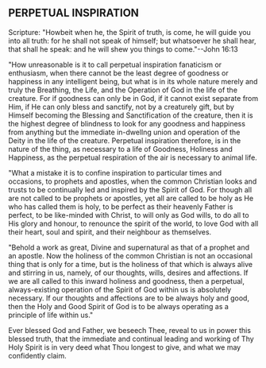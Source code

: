 ## PERPETUAL INSPIRATION ##

Scripture: "Howbeit when he, the Spirit of truth, is come, he will guide you into all truth: for he shall not speak of himself; but whatsoever he shall hear, that shall he speak: and he will shew you things to come."--John 16:13



"How unreasonable is it to call perpetual inspiration fanaticism or enthusiasm, when there cannot be the least degree of goodness or happiness in any intelligent being, but what is in its whole nature merely and truly the Breathing, the Life, and the Operation of God in the life of the creature. For if goodness can only be in God, if it cannot exist separate from Him, if He can only bless and sanctify, not by a creaturely gift, but by Himself becoming the Blessing and Sanctification of the creature, then it is the highest degree of blindness to look for any goodness and happiness from anything but the immediate in-dwellng union and operation of the Deity in the life of the creature. Perpetual inspiration therefore, is in the nature of the thing, as necessary to a life of Goodness, Holiness and Happiness, as the perpetual respiration of the air is necessary to animal life.



"What a mistake it is to confine inspiration to particular times and occasions, to prophets and apostles, when the common Christian looks and trusts to be continually led and inspired by the Spirit of God. For though all are not called to be prophets or apostles, yet all are called to be holy as He who has called them is holy, to be perfect as their heavenly Father is perfect, to be like-minded with Christ, to will only as God wills, to do all to His glory and honour, to renounce the spirit of the world, to love God with all their heart, soul and spirit, and their neighbour as themselves.



"Behold a work as great, Divine and supernatural as that of a prophet and an apostle. Now the holiness of the common Christian is not an occasional thing that is only for a time, but is the holiness of that which is always alive and stirring in us, namely, of our thoughts, wills, desires and affections. If we are all called to this inward holiness and goodness, then a perpetual, always-existing operation of the Spirit of God within us is absolutely necessary. If our thoughts and affections are to be always holy and good, then the Holy and Good Spirit of God is to be always operating as a principle of life within us."



Ever blessed God and Father, we beseech Thee, reveal to us in power this blessed truth, that the immediate and continual leading and working of Thy Holy Spirit is in very deed what Thou longest to give, and what we may confidently claim.

